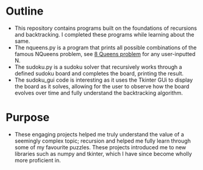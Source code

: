 # Outline
  * This repository contains programs built on the foundations of recursions and backtracking. I completed these programs while learning about the same.
  * The nqueens.py is a program that prints all possible combinations of the famous NQueens problem, see [8 Queens problem](https://en.wikipedia.org/wiki/Eight_queens_puzzle) for any user-inputted N.
  * The sudoku.py is a sudoku solver that recursively works through a defined sudoku board and completes the board, printing the result.
  * The sudoku_gui code is interesting as it uses the Tkinter GUi to display the board as it solves, allowing for the user to observe how the board evolves over time and fully understand the backtracking algorithm.

# Purpose
  * These engaging projects helped me truly understand the value of a seemingly complex topic; recursion and helped me fully learn through some of my favourite puzzles. These projects introduced me to new libraries such as numpy and tkinter, which I have since become wholly more proficient in. 
